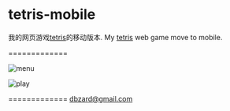 tetris-mobile
=============

我的网页游戏[tetris](http://github.com/dbzard/tetris)的移动版本. My [tetris](http://github.com/dbzard/tetris) web game move to mobile. 


=============

![menu](https://raw.github.com/dbzard/tetris-mobile/master/screenshots/menu.png)


![play](https://raw.github.com/dbzard/tetris-mobile/master/screenshots/play.png)


=============
dbzard@gmail.com